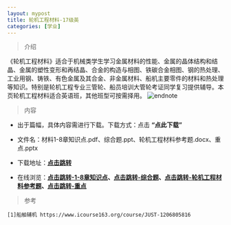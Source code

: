 ```yaml
---
layout: mypost
title: 轮机工程材料-17级英
categories: [学业]
---
```

> 介绍

《轮机工程材料》适合于机械类学生学习金属材料的性能、金属的晶体结构和结晶、金属的塑性变形和再结晶、合金的构造与相图、铁碳合金相图、钢的热处理、工业用钢、铸铁、有色金属及其合金、非金属材料、船机主要零件的材料和热处理等知识。特别是轮机工程专业三管轮、船员培训大管轮考证同学复习提供辅导。本页轮机工程材料适合英语班，其他班型可按需择用。
![endnote](https://edu-image.nosdn.127.net/E832FD4B0C35DEF292BA1CB0C33EE541.jpg?imageView&thumbnail=510y288&quality=100)


>内容 

- 出于篇幅，具体内容需进行下载。下载方式：点击  **“点此下载”**

- 文件名：材料1-8章知识点.pdf、综合题.ppt、轮机工程材料参考题.docx、重点.pptx

- 下载地址：**[点击跳转](https://zhuifengyi.coding.net/p/MESC_doc/d/MESC_doc/git/tree/master/%E8%BD%AE%E6%9C%BA%E5%B7%A5%E7%A8%8B%E6%9D%90%E6%96%99)**

- 在线浏览：**[点击跳转-1-8章知识点](https://docs.qq.com/pdf/DYmtzUHJOQ25MWXh2)、[点击跳转-综合题](https://docs.qq.com/slide/DYkVHSmdGWXFDTnlK)、[点击跳转-轮机工程材料参考题](https://docs.qq.com/doc/DYnRCYk9rSWdYeEhZ)、[点击跳转-重点](https://docs.qq.com/slide/DYnZjemZDSGNHbkds)**


> 参考

```
[1]船舶辅机 https://www.icourse163.org/course/JUST-1206805816
```


